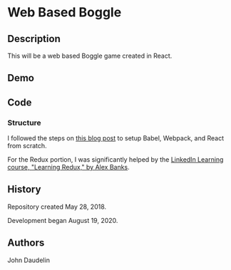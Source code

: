 # Web Based Boggle

## Description

This will be a web based Boggle game created in React.

## Demo

## Code

### Structure

I followed the steps on [this blog post](https://blog.usejournal.com/creating-a-react-app-from-scratch-f3c693b84658) to setup Babel, Webpack, and React from scratch.

For the Redux portion, I was significantly helped by the [LinkedIn Learning course, "Learning Redux," by Alex Banks](https://www.linkedin.com/learning/learning-redux/plan-a-redux-app).

## History

Repository created May 28, 2018.

Development began August 19, 2020.

## Authors

John Daudelin
